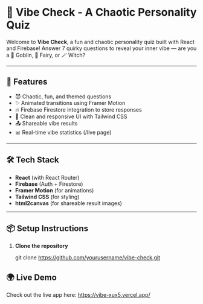 # 🌈 Vibe Check - A Chaotic Personality Quiz

Welcome to **Vibe Check**, a fun and chaotic personality quiz built with React and Firebase! Answer 7 quirky questions to reveal your inner vibe — are you a 🧿 Goblin, 🧚 Fairy, or 🪄 Witch?



---

## 🚀 Features

- 😈 Chaotic, fun, and themed questions
- ✨ Animated transitions using Framer Motion
- 🔥 Firebase Firestore integration to store responses
- 🎯 Clean and responsive UI with Tailwind CSS
- 📤 Shareable vibe results
- 📊 Real-time vibe statistics (/live page)

---

## 🛠️ Tech Stack

- **React** (with React Router)
- **Firebase** (Auth + Firestore)
- **Framer Motion** (for animations)
- **Tailwind CSS** (for styling)
- **html2canvas** (for shareable result images)

---

## 📦 Setup Instructions

1. **Clone the repository**  
   
   git clone https://github.com/yourusername/vibe-check.git
   


## 🌍 Live Demo

Check out the live app here: https://vibe-xux5.vercel.app/

